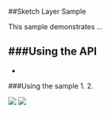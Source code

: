 ##Sketch Layer Sample 

This sample demonstrates ...

###Using the API
- 
-

###Using the sample
1. 
2. 

![](/image.png)
![](/image2.png)






